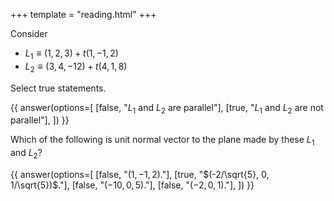 +++
template = "reading.html"
+++

Consider
- $L_1 \equiv (1, 2, 3) + t (1, -1, 2)$
- $L_2 \equiv (3, 4, -12) + t (4, 1, 8)$

Select true statements.

{{ answer(options=[
    [false, "$L_1$ and $L_2$ are parallel"],
    [true, "$L_1$ and $L_2$ are not parallel"],
]) }}

Which of the following is unit normal vector to the plane made by these $L_1$ and $L_2$?

{{ answer(options=[
    [false, "$(1, -1, 2)$."],
    [true, "$(-2/\sqrt{5}, 0, 1/\sqrt{5})$."],
    [false, "$(-10, 0, 5)$."],
    [false, "$(-2, 0, 1)$."],
]) }}

